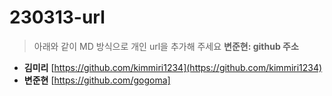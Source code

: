 # 230313-url
> 아래와 같이 MD 방식으로 개인 url을 추가해 주세요
> **변준현: github 주소**

* **김미리** [https://github.com/kimmiri1234](https://github.com/kimmiri1234)
* **변준현** [https://github.com/gogoma]
